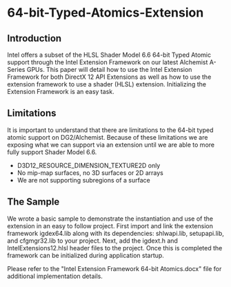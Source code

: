 # 64-bit-Typed-Atomics-Extension

## Introduction

Intel offers a subset of the HLSL Shader Model 6.6 64-bit Typed Atomic support through the Intel Extension Framework on our latest Alchemist A-Series GPUs. This paper will detail how to use the Intel Extension Framework for both DirectX 12 API Extensions as well as how to use the extension framework to use a shader (HLSL) extension. Initializing the Extension Framework is an easy task.  

## Limitations

It is important to understand that there are limitations to the 64-bit typed atomic support on DG2/Alchemist. Because of these limitations we are exposing what we can support via an extension until we are able to more fully support Shader Model 6.6. 

- D3D12_RESOURCE_DIMENSION_TEXTURE2D only
- No mip-map surfaces, no 3D surfaces or 2D arrays
- We are not supporting subregions of a surface

## The Sample

We wrote a basic sample to demonstrate the instantiation and use of the extension in an easy to follow project. First import and link the extension framework igdex64.lib along with its dependencies: shlwapi.lib, setupapi.lib, and cfgmgr32.lib to your project. Next, add the igdext.h and IntelExtensions12.hlsl header files to the project. Once this is completed the framework can be initialized during application startup.

Please refer to the "Intel Extension Framework 64-bit Atomics.docx" file for additional implementation details.
